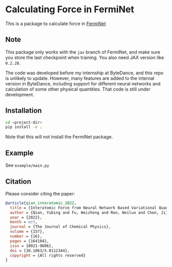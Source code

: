 # Calculating Force in FermiNet

This is a package to calculate force in [FermiNet](https://github.com/deepmind/ferminet)

## Note

This package only works with the `jax` branch of FermiNet, and make sure you store the last checkpoint when training. You also need JAX version like `0.2.28`.

The code was developed before my internship at ByteDance, and this repo is unlikely to update. However, many features are added to the internal version in ByteDance, including support for different neural networks and calculation of some other physical quantities. That code is still under development.

## Installation

```sh
cd <project-dir>
pip install -e .
```

Note that this will not install the FermiNet package.

## Example

See `example/main.py`

## Citation

Please consider citing the paper:

```bibtex
@article{qian_interatomic_2022,
  title = {Interatomic Force from Neural Network Based Variational Quantum {{Monte Carlo}}},
  author = {Qian, Yubing and Fu, Weizhong and Ren, Weiluo and Chen, Ji},
  year = {2022},
  month = oct,
  journal = {The Journal of Chemical Physics},
  volume = {157},
  number = {16},
  pages = {164104},
  issn = {0021-9606},
  doi = {10.1063/5.0112344},
  copyright = {All rights reserved}
}
```
